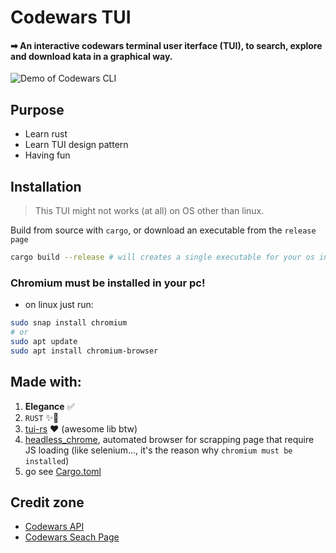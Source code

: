 # Codewars TUI

#### ➡ An interactive codewars terminal user iterface (TUI), to search, explore and download kata in a graphical way.

<img src="./assets/demo.gif" alt="Demo of Codewars CLI">

## Purpose

- Learn rust
- Learn TUI design pattern
- Having fun

## Installation

> This TUI might not works (at all) on OS other than linux.

Build from source with `cargo`, or download an executable from the `release page`

```bash
cargo build --release # will creates a single executable for your os in ./target/release
```

### Chromium must be installed in your pc!

- on linux just run:

```bash
sudo snap install chromium
# or
sudo apt update
sudo apt install chromium-browser
```

## Made with:

1. **Elegance** ✅
2. `RUST` ✨🦀
3. [tui-rs](https://github.com/fdehau/tui-rs) ♥ (awesome lib btw)
4. [headless_chrome](https://github.com/rust-headless-chrome/rust-headless-chrome), automated browser for scrapping page that require JS loading (like selenium..., it's the reason why `chromium must be installed`)
5. go see [Cargo.toml](/Cargo.toml)

## Credit zone

- [Codewars API](https://dev.codewars.com/#users-api)
- [Codewars Seach Page](https://www.codewars.com/kata/search)
